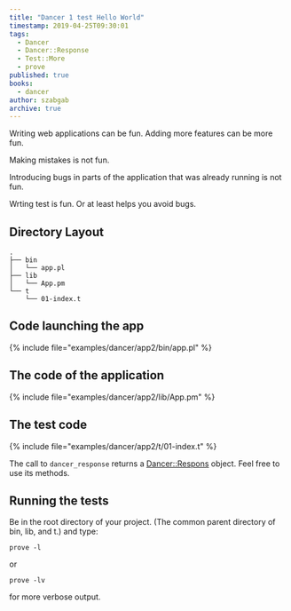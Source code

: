 ```yaml
---
title: "Dancer 1 test Hello World"
timestamp: 2019-04-25T09:30:01
tags:
  - Dancer
  - Dancer::Response
  - Test::More
  - prove
published: true
books:
  - dancer
author: szabgab
archive: true
---
```



Writing web applications can be fun. Adding more features can be more fun.

Making mistakes is not fun.

Introducing bugs in parts of the application that was already running is not fun.

Wrting test is fun. Or at least helps you avoid bugs.


## Directory Layout

```
.
├── bin
│   └── app.pl
├── lib
│   └── App.pm
└── t
    └── 01-index.t
```

## Code launching the app

{% include file="examples/dancer/app2/bin/app.pl" %}


## The code of the application

{% include file="examples/dancer/app2/lib/App.pm" %}


## The test code

{% include file="examples/dancer/app2/t/01-index.t" %}

The call to `dancer_response` returns a [Dancer::Respons](https://metacpan.org/pod/Dancer::Response)
object. Feel free to use its methods.

## Running the tests

Be in the root directory of your project. (The common parent directory of bin, lib, and t.) and type:

```
prove -l
```

or

```
prove -lv
```

for more verbose output.


